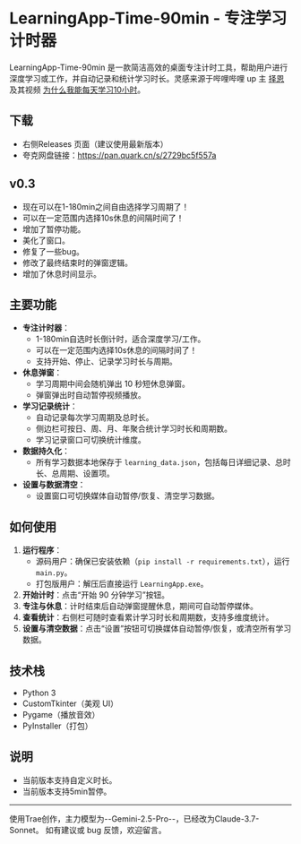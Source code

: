 # LearningApp-Time-90min - 专注学习计时器

LearningApp-Time-90min 是一款简洁高效的桌面专注计时工具，帮助用户进行深度学习或工作，并自动记录和统计学习时长。灵感来源于哔哩哔哩 up 主 [择恩](https://space.bilibili.com/2229541) 及其视频 [为什么我能每天学习10小时](https://www.bilibili.com/video/BV1naLozQEBq)。

## 下载

- 右侧Releases 页面（建议使用最新版本）
- 夸克网盘链接：https://pan.quark.cn/s/2729bc5f557a

## v0.3
- 现在可以在1-180min之间自由选择学习周期了！
- 可以在一定范围内选择10s休息的间隔时间了！
- 增加了暂停功能。
- 美化了窗口。
- 修复了一些bug。
- 修改了最终结束时的弹窗逻辑。
- 增加了休息时间显示。

## 主要功能

- **专注计时器**：
  - 1-180min自选时长倒计时，适合深度学习/工作。
  - 可以在一定范围内选择10s休息的间隔时间了！
  - 支持开始、停止、记录学习时长与周期。
- **休息弹窗**：
  - 学习周期中间会随机弹出 10 秒短休息弹窗。
  - 弹窗弹出时自动暂停视频播放。
- **学习记录统计**：
  - 自动记录每次学习周期及总时长。
  - 侧边栏可按日、周、月、年聚合统计学习时长和周期数。
  - 学习记录窗口可切换统计维度。
- **数据持久化**：
  - 所有学习数据本地保存于 `learning_data.json`，包括每日详细记录、总时长、总周期、设置项。
- **设置与数据清空**：
  - 设置窗口可切换媒体自动暂停/恢复、清空学习数据。


## 如何使用

1. **运行程序**：
   - 源码用户：确保已安装依赖（`pip install -r requirements.txt`），运行 `main.py`。
   - 打包版用户：解压后直接运行 `LearningApp.exe`。
2. **开始计时**：点击“开始 90 分钟学习”按钮。
3. **专注与休息**：计时结束后自动弹窗提醒休息，期间可自动暂停媒体。
4. **查看统计**：右侧栏可随时查看累计学习时长和周期数，支持多维度统计。
5. **设置与清空数据**：点击“设置”按钮可切换媒体自动暂停/恢复，或清空所有学习数据。

## 技术栈

- Python 3
- CustomTkinter（美观 UI）
- Pygame（播放音效）
- PyInstaller（打包）

## 说明

- 当前版本支持自定义时长。
- 当前版本支持5min暂停。

---
使用Trae创作，主力模型为--Gemini-2.5-Pro--，已经改为Claude-3.7-Sonnet。
如有建议或 bug 反馈，欢迎留言。

